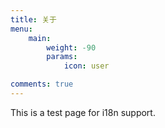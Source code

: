 ```yaml
---
title: 关于
menu:
    main: 
        weight: -90
        params:
            icon: user

comments: true
---
```


This is a test page for i18n support.